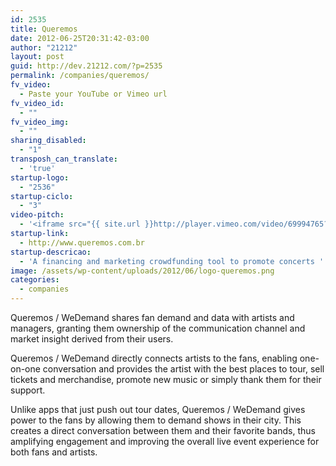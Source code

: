 ```yaml
---
id: 2535
title: Queremos
date: 2012-06-25T20:31:42-03:00
author: "21212"
layout: post
guid: http://dev.21212.com/?p=2535
permalink: /companies/queremos/
fv_video:
  - Paste your YouTube or Vimeo url
fv_video_id:
  - ""
fv_video_img:
  - ""
sharing_disabled:
  - "1"
transposh_can_translate:
  - 'true'
startup-logo:
  - "2536"
startup-ciclo:
  - "3"
video-pitch:
  - '<iframe src="{{ site.url }}http://player.vimeo.com/video/69994765?title=0&byline=0&portrait=0&badge=0" width="640" height="360" frameborder="0" webkitAllowFullScreen mozallowfullscreen allowFullScreen></iframe>'
startup-link:
  - http://www.queremos.com.br
startup-descricao:
  - 'A financing and marketing crowdfunding tool to promote concerts '
image: /assets/wp-content/uploads/2012/06/logo-queremos.png
categories:
  - companies
---
```

Queremos / WeDemand shares fan demand and data with artists and managers, granting them ownership of the communication channel and market insight derived from their users.

Queremos / WeDemand directly connects artists to the fans, enabling one-on-one conversation and provides the artist with the best places to tour, sell tickets and merchandise, promote new music or simply thank them for their support.

Unlike apps that just push out tour dates, Queremos / WeDemand gives power to the fans by allowing them to demand shows in their city. This creates a direct conversation between them and their favorite bands, thus amplifying engagement and improving the overall live event experience for both fans and artists.